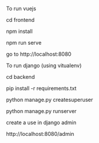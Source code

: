 To run vuejs

cd frontend

npm install 

npm run serve

go to http://localhost:8080





To run django (using vitualenv)

cd backend

pip install -r requirements.txt

python manage.py createsuperuser

python manage.py runserver


create a use in django admin

http://localhost:8080/admin


